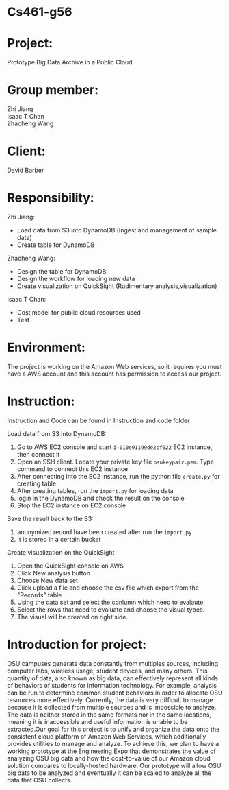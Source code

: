 # Cs461-g56

# Project: 
Prototype Big Data Archive in a Public Cloud

# Group member: 
Zhi Jiang</br>
Isaac T Chan</br>
Zhaoheng Wang

# Client:
David Barber
# Responsibility:
Zhi Jiang: 
 * Load data from S3 into DynamoDB (Ingest and management of sample data)
 * Create table for DynamoDB
 
Zhaoheng Wang:
 * Design the table for DynamoDB
 * Design the workflow for loading new data
 * Create visualization on QuickSight (Rudimentary analysis,visualization)

Isaac T Chan:
 * Cost model for public cloud resources used
 * Test

# Environment:
The project is working on the Amazon Web services, so it requires you must have a AWS account and this account has permission to access our project.
    
# Instruction:
Instruction and Code can be found in Instruction and code folder

Load data from S3 into DynamoDB:
1. Go to AWS EC2 console and start `i-010e91199de2cf622` EC2 instance, then connect it
2. Open an SSH client. Locate your private key file ``osukeypair.pem``. Type command to connect this EC2 instance
3. After connecting into the EC2 instance, run the python file ``create.py`` for creating table
4. After creating tables, run the ``import.py`` for loading data
5. login in the DynamoDB and check the result on the console
6. Stop the EC2 instance on EC2 console

Save the result back to the S3:
1. anonymized record have been created after run the ``import.py``
2. It is stored in a certain bucket

Create visualization on the QuickSight
1. Open the QuickSight console on AWS 
2. Click New analysis button 
3. Choose New data set
4. Click upload a file and choose the csv file which export from the "Records" table
5. Using the data set and select the conlumn which need to evalaute.
6. Select the rows that need to evaluate and choose the visual types.
7. The visual will be created on right side.

# Introduction for project:
OSU campuses generate data constantly from multiples sources, including computer labs, wireless usage, student devices, and many others. This quantity of data, also known as big data, can effectively represent all kinds of behaviors of students for information technology. For example, analysis can be run to determine common student behaviors in order to allocate OSU resources more effectively. Currently, the data is very difficult to manage because it is collected from multiple sources and is impossible to analyze. The data is neither stored in the same formats nor in the same locations, meaning it is inaccessible and useful information is unable to be extracted.Our goal for this project is to unify and organize the data onto the consistent cloud platform of Amazon Web Services, which additionally provides utilities to manage and analyze. To achieve this, we plan to have a working prototype at the Engineering Expo that demonstrates the value of analyzing OSU big data and how the cost-to-value of our Amazon cloud solution compares to locally-hosted hardware. Our prototype will allow OSU big data to be analyzed and eventually it can be scaled to analyze all the data that OSU collects.
